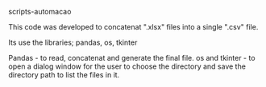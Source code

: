 scripts-automacao

This code was developed to concatenat ".xlsx" files into a single ".csv" file. 

Its use the libraries; pandas, os, tkinter

Pandas - to read, concatenat and generate the final file.
os and tkinter - to open a dialog window for the user to choose the directory and save the directory path to list the files in it.
